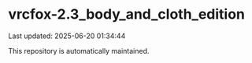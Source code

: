 # vrcfox-2.3_body_and_cloth_edition

Last updated: 2025-06-20 01:34:44

This repository is automatically maintained.
